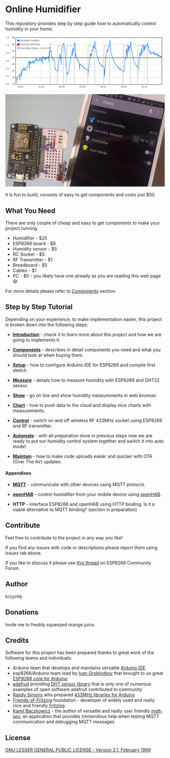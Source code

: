 # Online Humidifier

This repository provides step by step guide how to automatically control humidity in your home.

![Humidity control in operation](1-Introduction/pictures/humidity-control.png)

![Hygrostat and User interface in openAHB](1-Introduction/pictures/hygrostat-ui-openhab.jpg)

It is fun to build, consists of easy to get components and costs just $50.


## What You Need

There are only couple of cheap and easy to get components to make your project running

* Humidifier - $25
* ESP8266 board - $8
* Humidity sensor - $5
* RC Socket - $5
* RF Transmitter - $1 
* Breadboard - $5
* Cables - $1
* PC - $0 - you likely have one already as you are reading this web page :smile:

For more details please refer to [Components](2-Components) section.


## Step by Step Tutorial

Depending on your experience, to make implementation easier, this project is broken down into the following steps:

* [**Introduction**](1-Introduction) - check it to learn more about this project and how we are going to implements it.

* [**Components**](2-Components) - describes in detail components you need and what you should look at when buying them.

* [**Setup**](3-Setup) - how to configure Arduino IDE for ESP8266 and compile first sketch

* [**Measure**](4-Measure) - details how to measure humidity with ESP8266 and DHT22 sensor.

* [**Show**](5-Show) - go on line and show humidity measurements in web browser.

* [**Chart**](6-Chart) - how to push data to the cloud and display nice charts with measurements.

* [**Control**](7-Control) - switch on and off wireless RF 433MHz socket using ESP8266 and RF transmitter.

* [**Automate**](8-Automate) - with all preparation done in prevoius steps now we are ready to put our humidity control system together and switch it into auto mode!

* [**Maintain**](9-Maintain) - how to make code uploads easier and quicker with OTA (Over The Air) updates.

#### Appendixes

* [**MQTT**](A1-MQTT) - communicate with other devices using MQTT protocol.

* [**openHAB**](A2-openHAB) - control humidifier from your mobile device using [openHAB](http://www.openhab.org/). 

* **HTTP** - interface ESP8266 and openHAB using HTTP binding. Is it a viable alternative to MQTT binding? (section in preparation)


## Contribute

Feel free to contribute to the project in any way you like! 

If you find any issues with code or descriptions please report them using *Issues* tab above. 

If you like to discuss it please use [this thread](http://www.esp8266.com/viewtopic.php?p=37446#p37446) on ESP8266 Community Forum. 


## Author

krzychb


## Donations

Invite me to freshly squeezed orange juice.


## Credits

Software for this project has been prepared thanks to great work of the following teams and individuals:
* Arduino team that develops and maintains versatile [Arduino IDE](https://www.arduino.cc/)
* esp8266/Arduino team lead by [Ivan Grokhotkov](https://twitter.com/i_grr) that brought to us great [ESP8266 core for Arduino](https://github.com/esp8266/Arduino)
* [adafruit](https://www.adafruit.com/) providing [DHT sensor library](https://github.com/adafruit/DHT-sensor-library) that is only one of numerous examples of open software adafruit contributed to community
* [Randy Simons](http://randysimons.nl/88,over-mij/) who prepared [433MHz libraries for Arduino](http://randysimons.nl/26-433mhz-libraries-for-arduino)
* [Friends-of-Fritzing](http://friends.fritzing.org/) foundation - developer of widely used and really nice and friendly [Fritzing](http://fritzing.org/home/) 
* [Kamil Baczkowicz]( https://github.com/kamilfb) - the author of versatile and really user friendly [mqtt-spy]( http://kamilfb.github.io/mqtt-spy/), an application that provides tremendous help when testing MQTT communication and debugging MQTT messages


## License

[GNU LESSER GENERAL PUBLIC LICENSE - Version 2.1, February 1999](LICENSE)

